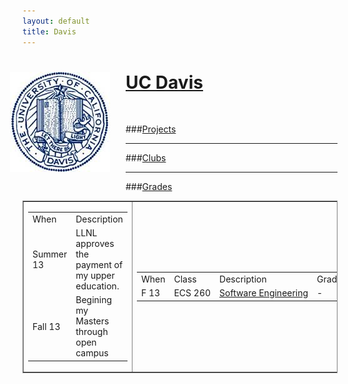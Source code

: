 ```yaml
---
layout: default
title: Davis
---
```


<div class="span12" stlye="margin-bottom:25px">
  <img src="media/images/davis.jpg" style="float:left; margin: 0px 25px 25px -20px"/>
  <h1> <a target="_blank" href="http://ucdavis.edu">UC Davis</a> </h1>
</div>
<br/>

###[Projects]()

---

###[Clubs]()

---
###[Grades]()

<table cellpadding="3" cellspacing="3" border="1" frame="box" width="100%" class="box">
<tbody><tr><td>
<table cellpadding="3" cellspacing="3">
<tbody><tr>
<td>When</td><td>Description</td>
</tr><tr>
<td> Summer 13 </td><td>LLNL approves the payment of my upper education.</td>
</tr><tr>
<td> Fall 13 </td><td> Begining my Masters through open campus</td>
</tr></tbody></table>
</td><td nowrap="nowrap">
<table cellpadding="3" cellspacing="3">
<tbody><tr>
<td>When</td><td>Class</td><td width="300">Description</td><td>Grade</td><td>Units</td>
</tr><tr>
<td>F 13</td><td>ECS 260</td><td><a href="https://github.com/mattben/UCDavis/wiki/ECS260">Software Engineering</a></td><td>-</td><td>4</td>
</tr></table>
</td></tr></table>
